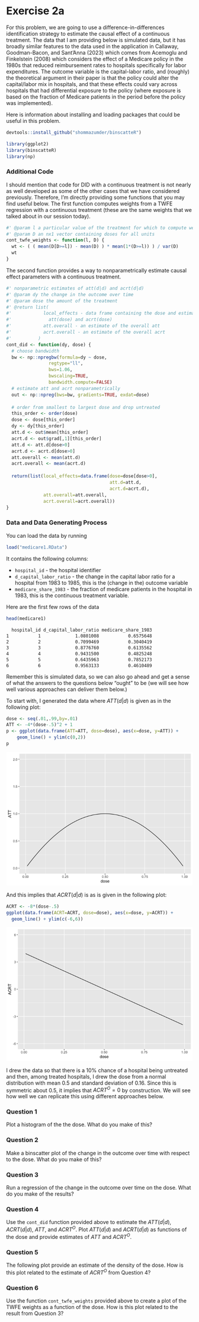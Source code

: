 
# Exercise 2a

For this problem, we are going to use a difference-in-differences
identification strategy to estimate the causal effect of a continuous
treatment. The data that I am providing below is simulated data, but it
has broadly similar features to the data used in the application in
Callaway, Goodman-Bacon, and Sant’Anna (2023) which comes from Acemoglu
and Finkelstein (2008) which considers the effect of a Medicare policy
in the 1980s that reduced reimbursement rates to hospitals specifically
for labor expenditures. The outcome variable is the capital-labor ratio,
and (roughly) the theoretical argument in their paper is that the policy
could alter the capital/labor mix in hospitals, and that these effects
could vary across hospitals that had differential exposure to the policy
(where exposure is based on the fraction of Medicare patients in the
period before the policy was implemented).

Here is information about installing and loading packages that could be
useful in this problem.

``` r
devtools::install_github("shommazumder/binscatteR")
```

``` r
library(ggplot2)
library(binscatteR)
library(np)
```

### Additional Code

I should mention that code for DID with a continuous treatment is not
nearly as well developed as some of the other cases that we have
considered previously. Therefore, I’m directly providing some functions
that you may find useful below. The first function computes weights from
a TWFE regression with a continuous treatment (these are the same
weights that we talked about in our session today).

``` r
#' @param l a particular value of the treatment for which to compute weights
#' @param D an nx1 vector containing doses for all units
cont_twfe_weights <- function(l, D) {
  wt <- ( ( mean(D[D>=l]) - mean(D) ) * mean(1*(D>=l)) ) / var(D)
  wt
}
```

The second function provides a way to nonparametrically estimate causal
effect parameters with a continuous treatment.

``` r
#' nonparametric estimates of att(d|d) and acrt(d|d)
#' @param dy the change in the outcome over time
#' @param dose the amount of the treatment
#' @return list( 
#'            local_effects - data frame containing the dose and estimates of 
#'              att(dose) and acrt(dose)
#'            att.overall - an estimate of the overall att
#'            acrt.overall - an estimate of the overall acrt
#'          )
cont_did <- function(dy, dose) {
  # choose bandwidth
  bw <- np::npregbw(formula=dy ~ dose,
                regtype="ll",
                bws=1.06,
                bwscaling=TRUE,
                bandwidth.compute=FALSE)
  # estimate att and acrt nonparametrically
  out <- np::npreg(bws=bw, gradients=TRUE, exdat=dose)

  # order from smallest to largest dose and drop untreated
  this_order <- order(dose)
  dose <- dose[this_order]
  dy <- dy[this_order]
  att.d <- out$mean[this_order]
  acrt.d <- out$grad[,1][this_order]
  att.d <- att.d[dose>0]
  acrt.d <- acrt.d[dose>0]
  att.overall <- mean(att.d)
  acrt.overall <- mean(acrt.d)
  
  return(list(local_effects=data.frame(dose=dose[dose>0],
                                       att.d=att.d,
                                       acrt.d=acrt.d),
              att.overall=att.overall,
              acrt.overall=acrt.overall))
}
```

### Data and Data Generating Process

You can load the data by running

``` r
load("medicare1.RData")
```

It contains the following columns:

-   `hospital_id` - the hospital identifier
-   `d_capital_labor_ratio` - the change in the capital labor ratio for
    a hospital from 1983 to 1985, this is the (change in the) outcome
    variable
-   `medicare_share_1983` - the fraction of medicare patients in the
    hospital in 1983, this is the continuous treatment variable.

Here are the first few rows of the data

``` r
head(medicare1)
```

      hospital_id d_capital_labor_ratio medicare_share_1983
    1           1             1.0801008           0.6575648
    2           2             0.7099469           0.3040419
    3           3             0.8776760           0.6135562
    4           4             0.9431500           0.4825248
    5           5             0.6435963           0.7852173
    6           6             0.9563133           0.4610489

Remember this is simulated data, so we can also go ahead and get a sense
of what the answers to the questions below “ought” to be (we will see
how well various approaches can deliver them below.)

To start with, I generated the data where $ATT(d|d)$ is given as in the
following plot:

``` r
dose <- seq(.01,.99,by=.01)
ATT <- -4*(dose-.5)^2 + 1
p <- ggplot(data.frame(ATT=ATT, dose=dose), aes(x=dose, y=ATT)) + 
    geom_line() + ylim(c(0,2))
p
```

![](exercise2a_files/figure-gfm/unnamed-chunk-8-1.png)

And this implies that $ACRT(d|d)$ is as is given in the following plot:

``` r
ACRT <- -8*(dose-.5)
ggplot(data.frame(ACRT=ACRT, dose=dose), aes(x=dose, y=ACRT)) +
  geom_line() + ylim(c(-6,6))
```

![](exercise2a_files/figure-gfm/unnamed-chunk-9-1.png)

I drew the data so that there is a 10% chance of a hospital being
untreated and then, among treated hospitals, I drew the dose from a
normal distribution with mean 0.5 and standard deviation of 0.16. Since
this is symmetric about 0.5, it implies that $ACRT^O=0$ by construction.
We will see how well we can replicate this using different approaches
below.

### Question 1

Plot a histogram of the the dose. What do you make of this?

<div style="display: none;">

</div>

### Question 2

Make a binscatter plot of the change in the outcome over time with
respect to the dose. What do you make of this?

<div style="display: none;">

</div>

### Question 3

Run a regression of the change in the outcome over time on the dose.
What do you make of the results?

<div style="display: none;">

</div>

### Question 4

Use the `cont_did` function provided above to estimate the $ATT(d|d)$,
$ACRT(d|d)$, $ATT$, and $ACRT^O$. Plot $ATT(d|d)$ and $ACRT(d|d)$ as
functions of the dose and provide estimates of $ATT$ and $ACRT^O$.

<div style="display: none;">

</div>

### Question 5

The following plot provide an estimate of the density of the dose. How
is this plot related to the estimate of $ACRT^O$ from Question 4?

<div style="display: none;">

</div>

### Question 6

Use the function `cont_twfe_weights` provided above to create a plot of
the TWFE weights as a function of the dose. How is this plot related to
the result from Question 3?

<div style="display: none;">

</div>
